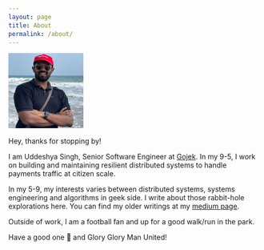 ```yaml
---
layout: page
title: About
permalink: /about/
---
```


<img src="/assets/images/about/uddeshya.png" alt="Uddeshya Singh" style="width: 150px; height: 150px;">

Hey, thanks for stopping by!

I am Uddeshya Singh, Senior Software Engineer at [Gojek](https://gojek.com). In my 9-5, I work on building and maintaining resilient distributed systems to handle payments traffic at citizen scale. 

In my 5-9, my interests varies between distributed systems, systems engineering and algorithms in geek side. I write about those rabbit-hole explorations here. You can find my older writings at my [medium page](https://medium.com/@singhuddeshyaofficial).

Outside of work, I am a football fan and up for a good walk/run in the park.

Have a good one 🍻 and Glory Glory Man United!
